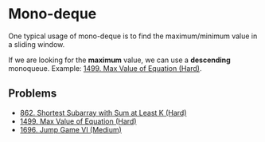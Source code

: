 # Mono-deque

One typical usage of mono-deque is to find the maximum/minimum value in a sliding window.

If we are looking for the **maximum** value, we can use a **descending** monoqueue. Example: [1499. Max Value of Equation \(Hard\)](https://leetcode.com/problems/max-value-of-equation/).

## Problems

* [862. Shortest Subarray with Sum at Least K \(Hard\)](https://leetcode.com/problems/shortest-subarray-with-sum-at-least-k/)
* [1499. Max Value of Equation \(Hard\)](https://leetcode.com/problems/max-value-of-equation/)
* [1696. Jump Game VI (Medium)](https://leetcode.com/problems/jump-game-vi/)
